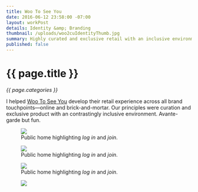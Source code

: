 ```yaml
---
title: Woo To See You
date: 2016-06-12 23:58:00 -07:00
layout: workPost
details: Identity &amp; Branding
thumbnail: /uploads/woo2cuIdentityThumb.jpg
summary: Highly curated and exclusive retail with an inclusive environment.
published: false
---
```


<div class="Grid  Grid--withGutters u-mar-b02">
    <div class="Grid-cell  u-size1of2">
        <h1 class="u-noMargin u-mar-b01"><strong>{{ page.title }}</strong></h1>
        <p class="u-noMargin"><em>{{ page.categories }}</em></p>
    </div>
    <div class="Grid-cell  u-size1of2">
        <p class="u-noMargin" style="max-width: 100%;">I helped <a href="http://wootoseeyou.com/" target="_blank">Woo To See You</a> develop their retail experience across all brand touchpoints—online and brick-and-mortar. Our principles were curation and exclusive product with an contrastingly inclusive environment. Avante-garde but fun.</p>
    </div>
</div>

<figure class="active">
    <img src="/uploads/wootoseeyou-business-card.jpg"/>
    <figcaption>Public home highlighting <em>log in</em> and <em>join</em>.</figcaption>
</figure>

<figure>
    <img src="/uploads/wootoseeyou-pattern.jpg"/>
    <figcaption>Public home highlighting <em>log in</em> and <em>join</em>.</figcaption>
</figure>

<figure>
    <img src="/uploads/wootoseeyou-gift-card.jpg"/>
    <figcaption>Public home highlighting <em>log in</em> and <em>join</em>.</figcaption>
</figure>

<figure>
    <img src="/uploads/wootoseeyou-invoice.jpg"/>
</figure>